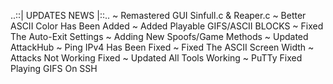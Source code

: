  ..::|            UPDATES NEWS          |::..
 ~ Remastered GUI Sinfull.c & Reaper.c
 ~ Better ASCII Color Has Been Added
 ~ Added Playable GIFS/ASCII BLOCKS
 ~ Fixed The Auto-Exit Settings
 ~ Adding New Spoofs/Game Methods
 ~ Updated AttackHub
 ~ Ping IPv4 Has Been Fixed
 ~ Fixed The ASCII Screen Width
 ~ Attacks Not Working Fixed
 ~ Updated All Tools Working
 ~ PuTTy Fixed Playing GIFS On SSH
